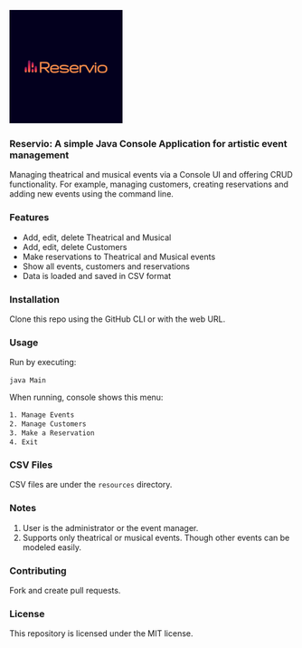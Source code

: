 ![Reservio image Logo in a blue background with gradient orange letters.](/resources/images/Reservio-logo.png)

### Reservio: A simple Java Console Application for artistic event management

Managing theatrical and musical events via a Console UI and offering CRUD functionality. For example,
managing customers, creating reservations and adding new events using the command line.

### Features
- Add, edit, delete Theatrical and Musical
- Add, edit, delete Customers
- Make reservations to Theatrical and Musical events
- Show all events, customers and reservations
- Data is loaded and saved in CSV format

### Installation
Clone this repo using the GitHub CLI or with the web URL.

### Usage
Run by executing:

```java Main```

When running, console shows this menu:
```
1. Manage Events
2. Manage Customers
3. Make a Reservation
4. Exit
```


### CSV Files
CSV files are under the ```resources``` directory.

### Notes
1. User is the administrator or the event manager.
2. Supports only theatrical or musical events. Though other events can be modeled easily.

### Contributing
Fork and create pull requests.

### License
This repository is licensed under the MIT license.

